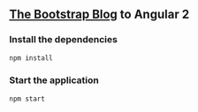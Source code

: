 ## [The Bootstrap Blog](https://v4-alpha.getbootstrap.com/examples/blog/) to Angular 2

### Install the dependencies

```javascript
npm install
```


### Start the application

```javascript
npm start
```
